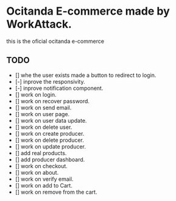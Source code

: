 # Ocitanda E-commerce made by WorkAttack.

this is the oficial ocitanda e-commerce


## TODO

* [] whe the user exists made a button to redirect to login.
* [-] inprove the responsivity.
* [-] inprove notification component.
* [] work on login.
* [] work on recover password.
* [] work on send email.
* [] work on user page.
* [] work on user data update.
* [] work on delete user.
* [] work on create producer.
* [] work on  delete producer.
* [] work on update producer.
* [] add real products.
* [] add producer dashboard.
* [] work on checkout.
* [] work on about.
* [] work on verify email.
* [] work on add to Cart.
* [] work on remove from the cart.

